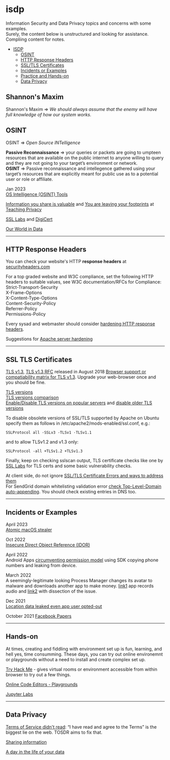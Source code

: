 # isdp
Information Security and Data Privacy topics and concerns with some examples.   
Surely, the content below is unstructured and looking for assistance. Compliing content for notes.    


  * [ISDP](#isdp)  
     * [OSINT](#osint)  
     * [HTTP Response Headers](#http-response-headers)  
     * [SSL/TLS Certificates](#ssl-tls-certificates)  
     * [Incidents or Examples](#incidents-or-examples)  
     * [Practice and Hands-on](#hands-\-on) 
     * [Data Privacy](#data-privacy)  

## Shannon's Maxim 
Shannon's Maxim => _We should always assume that the enemy will have full knowledge of how our system works._   

## OSINT 
OSINT => _Open Source INTelligence_   

**Passive Reconnaissance** => your queries or packets are going to umpteen resources that are available on the public internet to anyone willing to query and they are not going to your target’s environment or network.    
**OSINT** => Passive reconnaissance and intellegence gathered using your target’s resources that are explicitly meant for public use as to a potential user or role or affiliate.   


Jan 2023   
[OS Intelligence (OSINT) Tools](https://www.osinttechniques.com/osint-tools.html)   

[Information you share is valuable](https://teachingprivacy.org/information-is-valuable/) and [You are leaving your footprints](https://teachingprivacy.org/youre-leaving-footprints/) at [Teaching Privacy](https://teachingprivacy.org)    

[SSL Labs](https://www.ssllabs.com/ssltest) and [DigiCert](https://www.digicert.com/help/)   

[Our World in Data](https://ourworldindata.org/)   

----

## HTTP Response Headers   

You can check your website's HTTP **response headers** at [securityheaders.com](https://securityheaders.com/)   

For a top graded website and W3C compliance, set the following HTTP headers to suitable values, see W3C documentation/RFCs for Compliance:    
Strict-Transport-Security   
X-Frame-Options   
X-Content-Type-Options   
Content-Security-Policy    
Referrer-Policy   
Permissions-Policy    

Every sysad and webmaster should consider [hardening HTTP response headers](https://scotthelme.co.uk/hardening-your-http-response-headers/).   

Suggestions for [Apache server hardening](https://www.tecmint.com/apache-security-tips/)    

---- 

## SSL TLS Certificates 

[TLS v1.3](https://sectigostore.com/blog/tls-version-1-3-what-to-know-about-the-latest-tls-version/), [TLS v1.3 RFC](https://datatracker.ietf.org/doc/html/rfc8446) released in August 2018 
[Browser support or compatiability matrix for TLS v1.3](https://caniuse.com/tls1-3). Upgrade your web-browser once and you should be fine.   

[TLS versions](https://www.covetus.com/blog/different-versions-of-transfer-layer-security-tls-its-working-and-benefits)   
[TLS versions comparison](https://thesecmaster.com/what-is-ssl-tls-how-ssl-tls-1-2-and-tls-1-3-differ-from-each-other/)   
[Enable/Disable TLS versions on popular servers](https://thesecmaster.com/how-to-enable-tls-1-3-on-popular-web-servers/) and [disable older TLS versions](https://www.ssl.com/guide/disable-tls-1-0-and-1-1-apache-nginx/)   

To disable obsolete versions of SSL/TLS supported by Apache on Ubuntu specify them as follows in /etc/apache2/mods-enabled/ssl.conf, e.g.:
```
SSLProtocol all -SSLv3 -TLSv1 -TLSv1.1
```
and to allow TLSv1.2 and v1.3 only:   
```
SSLProtocol -all +TLSv1.2 +TLSv1.3
```

Finally, keep on checking sslscan output, TLS certificate checks like one by [SSL Labs](https://www.ssllabs.com/ssltest/) for TLS certs and some basic vulnerability checks.   

At client side, do not ignore [SSL/TLS Certificate Errors and ways to address them](https://sematext.com/blog/ssl-certificate-error/)   
For SendGrid domain whitelisting validation error [check Top-Level-Domain auto-appending](https://web.archive.org/web/20170706082258/https://sendgrid.com/docs/Classroom/Troubleshooting/Authentication/i_have_created_dns_records_but_the_whitelabel_wizard_is_not_validating_them.html). You should check existing entries in DNS too.   

----

## Incidents or Examples   

April 2023    
[Atomic macOS stealer](https://thehackernews.com/2023/04/new-atomic-macos-stealer-can-steal-your.html)    

Oct 2022   
[Insecure Direct Object Reference (IDOR)](https://www.varonis.com/blog/what-is-idor-insecure-direct-object-reference)   


April 2022   
Android Apps [circumventing permission model](https://blog.appcensus.io/2022/04/06/the-curious-case-of-coulus-coelib/) using SDK copying phone numbers and leaking from device.   


March 2022   
A seemingly-legitimate looking Process Manager changes its avatar to malware and downloads another app to make money. [link1](https://www.androidpolice.com/malware-russian-hackers-tracks-you-records-audio/) app records audio and [link2](https://lab52.io/blog/complete-dissection-of-an-apk-with-a-suspicious-c2-server/) with dissection of the issue.  


Dec 2021   
[Location data leaked even app user opted-out](https://www.vice.com/en/article/5dgmqz/huq-location-data-opt-out-no-consent)   


October 2021
[Facebook Papers](https://www.npr.org/2021/10/25/1049015366/the-facebook-papers-what-you-need-to-know)    

----

## Hands-on    

At times, creating and fiddling with environment set up is fun, learning, and hell yes, time consumming. These days, you can try out online environemnt or playgrounds without a need to install and create complex set up.    

[Try Hack Me](https://tryhackme.com) - gives virtual rooms or environment accessible from within browser to try out a few things.    

[Online Code Editors - Playgrounds](https://github.com/rks101/webapps#online-editors-playgrounds)    

[Jupyter Labs](https://jupyter.org/try)     

----

## Data Privacy  

[Terms of Service didn't read](https://tosdr.org/): “I have read and agree to the Terms” is the biggest lie on the web. TOSDR aims to fix that.  


[Sharing information](https://consumer.ftc.gov/media/video-0022-sharing-information-day-your-life)   


[A day in the life of your data](https://www.apple.com/privacy/docs/A_Day_in_the_Life_of_Your_Data.pdf)   
